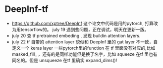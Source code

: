 # DeepInf-tf
- https://github.com/xptree/DeepInf
  这个论文中代码是用的pytorch, 打算改为用tensorflow的。
  july 19 遇到些问题，正在调试，明天在更新一版。
- july 20 查 tf pretrained embeding , 发现 buildin attention layers.
- july 22 tf 自带的 attention layer 貌似和 DeepInf 里的 gat layer 不一致，自定义一个 keras layer
一些pytorch里的function 在 tf 里面没有对应的,比如 masked_fill_ ，还有的是同样功能但是换了名字，比如 squeeze 在tf 里也有同名的。但是 unsqueeze 在tf 里确实 expand_dims()!
